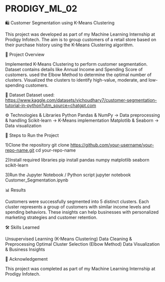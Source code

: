 # PRODIGY_ML_02

🛍 Customer Segmentation using K-Means Clustering

This project was developed as part of my Machine Learning Internship at Prodigy Infotech.
The aim is to group customers of a retail store based on their purchase history using the K-Means Clustering algorithm.

📌 Project Overview

Implemented K-Means Clustering to perform customer segmentation.
Dataset contains details like Annual Income and Spending Score of customers.
used the Elbow Method to determine the optimal number of clusters.
Visualized the clusters to identify high-value, moderate, and low-spending customers.


📂 Dataset
Dataset used: https://www.kaggle.com/datasets/vjchoudhary7/customer-segmentation-tutorial-in-python?utm_source=chatgpt.com


⚙️ Technologies & Libraries
Python
Pandas & NumPy → Data preprocessing & handling
Scikit-learn → K-Means implementation
Matplotlib & Seaborn → Data visualization


🚀 Steps to Run the Project

1)Clone the repository
git clone https://github.com/your-username/your-repo-name.git
cd your-repo-name

2)Install required libraries
pip install pandas numpy matplotlib seaborn scikit-learn

3)Run the Jupyter Notebook / Python script
jupyter notebook Customer_Segmentation.ipynb


📊 Results

Customers were successfully segmented into 5 distinct clusters.
Each cluster represents a group of customers with similar income levels and spending behaviors.
These insights can help businesses with personalized marketing strategies and customer retention.


🛠 Skills Learned

Unsupervised Learning (K-Means Clustering)
Data Cleaning & Preprocessing
Optimal Cluster Selection (Elbow Method)
Data Visualization & Business Insights


📌 Acknowledgement

This project was completed as part of my Machine Learning Internship at Prodigy Infotech.
